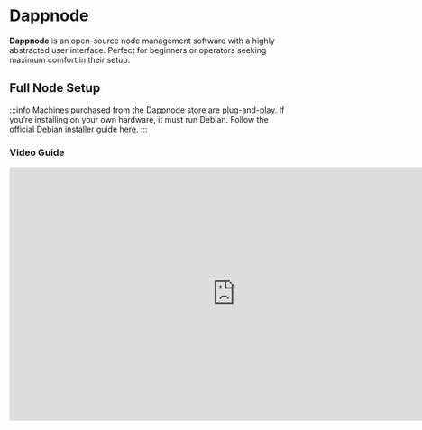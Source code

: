 # Dappnode

**Dappnode** is an open-source node management software with a highly abstracted user interface. Perfect for beginners or operators seeking maximum comfort in their setup.

## Full Node Setup

:::info
Machines purchased from the Dappnode store are plug-and-play. If you’re installing on your own hardware, it must run Debian. Follow the official Debian installer guide [here](https://www.debian.org/devel/debian-installer/).
:::

### Video Guide
<iframe width="800" height="450" src="https://www.youtube.com/embed/n31bSAn2IuM?si=RoLjNML8JArVVtGz" title="YouTube video player" frameBorder="0" allow="accelerometer; autoplay; clipboard-write; encrypted-media; gyroscope; picture-in-picture" allowFullScreen />

You can also follow complete playlists for:  
- [Mainnet Playlist](https://youtube.com/playlist?list=PLS0yTNR46xvGJP1H09iRFxKK09vrNTqBp&si=wx75jG1VC6s_nLFM)  
- [Testnet Playlist](https://youtube.com/playlist?list=PLS0yTNR46xvEkuuWuiucxo0ZJ8W3wPpx1&si=guuiaiEuwYYwEt2XFM)

:::warning
For Testnet setups, replace all Holesky references with Hoodi.
:::

## Installing Dappnode

Dappnode sells ready-to-use machines, like the [Lido edition](https://dappnode.com/collections/frontpage/products/home-lido).  
For a DIY install, you can either:

- Use the [ISO installer](https://docs.dappnode.io/docs/user/install/iso) (Debian + Dappnode bundled).  
- Install Debian manually and run the [Dappnode install script](https://docs.dappnode.io/docs/user/install/script).

You’ll manage Dappnode via its web UI. To access it remotely, set up a VPN:

- **WireGuard VPN**: Perfect for use after the initial setup. [YouTube guide](https://www.youtube.com/watch?ab_channel=Dappnode&v=qB0sMaNpXpU)
- **Tailscale VPN**: Fast and reliable access that can be set up after the first connection. [YouTube guide](https://www.youtube.com/watch?ab_channel=SamuelChong&index=8&list=PLS0yTNR46xvEkuuWuiucxo0ZJ8W3wPpx1&v=jdLPUo6VK_A)  

## Configure Dappnode to run Lido CSM

### Setting up the Full Node

With your VPN active, visit [http://my.dappnode/](http://my.dappnode/) → **Stakers** tab. Then select your network (Mainnet or Hoodi), pick execution & consensus clients, enable Web3signer, and choose MEV-Boost relays from [the list of Lido-vetted relays](https://enchanted-direction-844.notion.site/6d369eb33f664487800b0dedfe32171e?v=d255247c822c409f99c498aeb6a4e51d).

![Chain syncing on Dashboard](/img/csm-guide/dappnode-1.png)

Scroll down, click **Apply changes**, and wait for the chain to sync.

![Installation progress](/img/csm-guide/dappnode-2.png)

### Installing the Lido CSM package

1. Go to **DAppStore** (`http://my.dappnode/installer/dnp`), find **Lido CSM** (Mainnet/Hoodi), and click **GET**.  
2. Once installed, open the **Lido CSM** package under **Packages**.

![Lido CSM package UI](/img/csm-guide/dappnode-3.png)

This gives you the local CSM widget plus extra features:
- Upload keystores & deposit data.  
- Monitor client status on Dashboard.  
- Configure Telegram alerts in Notifications.

### Keep your clients up to date
To keep your clients and other packages up to date for network upgrades, security releases or minor improvements please follow [this guide](/run-on-lido/csm/updates-and-maintenance/client-updates).